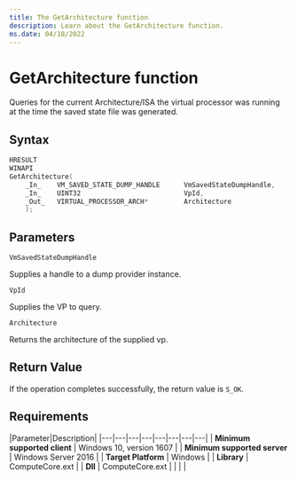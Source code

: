 ```yaml
---
title: The GetArchitecture function
description: Learn about the GetArchitecture function.
ms.date: 04/18/2022
---
```


# GetArchitecture function

Queries for the current Architecture/ISA the virtual processor was running at the time the saved state file was generated.

## Syntax

```C
HRESULT
WINAPI
GetArchitecture(
    _In_    VM_SAVED_STATE_DUMP_HANDLE      VmSavedStateDumpHandle,
    _In_    UINT32                          VpId,
    _Out_   VIRTUAL_PROCESSOR_ARCH*         Architecture
    );
```
## Parameters

`VmSavedStateDumpHandle`

Supplies a handle to a dump provider instance.

`VpId`

Supplies the VP to query.

`Architecture`

Returns the architecture of the supplied vp.

## Return Value

If the operation completes successfully, the return value is `S_OK`.

## Requirements

|Parameter|Description|
|---|---|---|---|---|---|---|---|
| **Minimum supported client** | Windows 10, version 1607 |
| **Minimum supported server** | Windows Server 2016 |
| **Target Platform** | Windows |
| **Library** | ComputeCore.ext |
| **Dll** | ComputeCore.ext |
|    |    |
